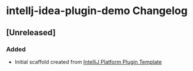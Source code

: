 <!-- Keep a Changelog guide -> https://keepachangelog.com -->

# intellj-idea-plugin-demo Changelog

## [Unreleased]
### Added
- Initial scaffold created from [IntelliJ Platform Plugin Template](https://github.com/JetBrains/intellij-platform-plugin-template)

